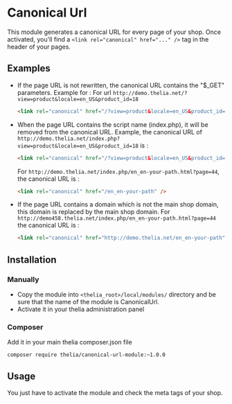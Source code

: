 # Canonical Url

This module generates a canonical URL for every page of your shop. Once activated, you'll find a `<link rel="canonical" href="..." />` tag in the header of your pages.

## Examples

- If the page URL is not rewritten, the canonical URL contains the "$_GET" parameters. Example for : For url ```http://demo.thelia.net/?view=product&locale=en_US&product_id=18```
    ```html
    <link rel="canonical" href="/?view=product&locale=en_US&product_id=18" />
    ```

- When the page URL contains the script name (index.php), it will be removed from the canonical URL. Example, the canonical URL of ```http://demo.thelia.net/index.php?view=product&locale=en_US&product_id=18``` is :
    ```html
    <link rel="canonical" href="/?view=product&locale=en_US&product_id=18" />
    ```
    
    For ```http://demo.thelia.net/index.php/en_en-your-path.html?page=44```, the canonical URL is :
    ```html
    <link rel="canonical" href="/en_en-your-path" />
    ```

- If the page URL contains a domain which is not the main shop domain, this domain is replaced by the main shop domain. For ```http://demo458.thelia.net/index.php/en_en-your-path.html?page=44``` the canonical URL is :
    ```html
    <link rel="canonical" href="http://demo.thelia.net/en_en-your-path" />
    ```

## Installation

### Manually

* Copy the module into ```<thelia_root>/local/modules/``` directory and be sure that the name of the module is CanonicalUrl.
* Activate it in your thelia administration panel

### Composer

Add it in your main thelia composer.json file

```
composer require thelia/canonical-url-module:~1.0.0
```

## Usage

You just have to activate the module and check the meta tags of your shop.